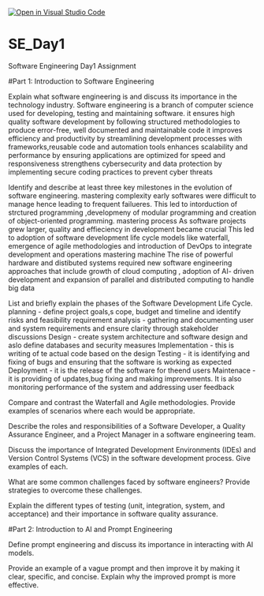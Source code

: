 [![Open in Visual Studio Code](https://classroom.github.com/assets/open-in-vscode-2e0aaae1b6195c2367325f4f02e2d04e9abb55f0b24a779b69b11b9e10269abc.svg)](https://classroom.github.com/online_ide?assignment_repo_id=18433522&assignment_repo_type=AssignmentRepo)
# SE_Day1
Software Engineering Day1 Assignment

#Part 1: Introduction to Software Engineering

Explain what software engineering is and discuss its importance in the technology industry.
 Software engineering is a branch of computer science used for developing, testing 
 and maintaining software.
 it ensures high quality software development by following structured 
 methodologies to produce error-free, well documented and maintainable code
 it improves efficiency and productivity by streamlining development processes 
 with frameworks,reusable code and automation tools
 enhances scalability and performance by ensuring applications are optimized for 
 speed and responsiveness
 strengthens cybersecurity and data protection by implementing secure coding 
 practices to prevent cyber threats



Identify and describe at least three key milestones in the evolution of software engineering.
mastering complexity
  early softwares were difficult to manage hence leading to frequent failueres.
  This led to intorduction of strctured programming ,developmeny of modular 
  programming  and creation of object-oriented programming.
mastering process
  As software projects grew larger, quality and effieciency in development became 
  crucial
  This led to adoption of software development life cycle models like waterfall, 
  emergence of agile methodologies and introduction of DevOps to integrate 
  development and operations
mastering machine
   The rise of powerful hardware and distibuted systems required new software 
  engineering approaches that include growth of cloud computing , adoption of AI- 
  driven development and expansion of parallel and distributed computing to handle 
  big data


List and briefly explain the phases of the Software Development Life Cycle.
planning - define project goals,s cope, budget and timeline and identify risks and feasibility
requirement analysis - gathering and documenting user and system requirements and ensure clarity through stakeholder discussions
Design - create system architecture and software design and aslo define databases and security measures
Implementation - this is writing of te actual code based on the design
Testing - it is identifying and fixing of bugs and ensuring that the software is working as expected
Deployment - it is the release of the software for theend users
Maintenace - it is providing of updates,bug fixing and making improvements. It is also monitoring performance of the system and addressing user feedback


Compare and contrast the Waterfall and Agile methodologies. Provide examples of scenarios where each would be appropriate.


Describe the roles and responsibilities of a Software Developer, a Quality Assurance Engineer, and a Project Manager in a software engineering team.


Discuss the importance of Integrated Development Environments (IDEs) and Version Control Systems (VCS) in the software development process. Give examples of each.


What are some common challenges faced by software engineers? Provide strategies to overcome these challenges.


Explain the different types of testing (unit, integration, system, and acceptance) and their importance in software quality assurance.


#Part 2: Introduction to AI and Prompt Engineering


Define prompt engineering and discuss its importance in interacting with AI models.


Provide an example of a vague prompt and then improve it by making it clear, specific, and concise. Explain why the improved prompt is more effective.
